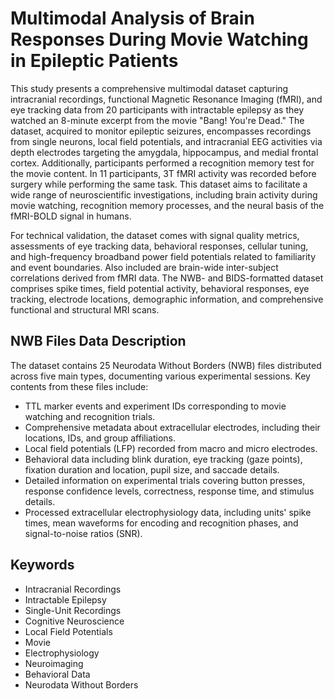 # Multimodal Analysis of Brain Responses During Movie Watching in Epileptic Patients

This study presents a comprehensive multimodal dataset capturing intracranial recordings, functional Magnetic Resonance Imaging (fMRI), and eye tracking data from 20 participants with intractable epilepsy as they watched an 8-minute excerpt from the movie "Bang! You're Dead." The dataset, acquired to monitor epileptic seizures, encompasses recordings from single neurons, local field potentials, and intracranial EEG activities via depth electrodes targeting the amygdala, hippocampus, and medial frontal cortex. Additionally, participants performed a recognition memory test for the movie content. In 11 participants, 3T fMRI activity was recorded before surgery while performing the same task. This dataset aims to facilitate a wide range of neuroscientific investigations, including brain activity during movie watching, recognition memory processes, and the neural basis of the fMRI-BOLD signal in humans.

For technical validation, the dataset comes with signal quality metrics, assessments of eye tracking data, behavioral responses, cellular tuning, and high-frequency broadband power field potentials related to familiarity and event boundaries. Also included are brain-wide inter-subject correlations derived from fMRI data. The NWB- and BIDS-formatted dataset comprises spike times, field potential activity, behavioral responses, eye tracking, electrode locations, demographic information, and comprehensive functional and structural MRI scans.

## NWB Files Data Description

The dataset contains 25 Neurodata Without Borders (NWB) files distributed across five main types, documenting various experimental sessions. Key contents from these files include:
- TTL marker events and experiment IDs corresponding to movie watching and recognition trials.
- Comprehensive metadata about extracellular electrodes, including their locations, IDs, and group affiliations.
- Local field potentials (LFP) recorded from macro and micro electrodes.
- Behavioral data including blink duration, eye tracking (gaze points), fixation duration and location, pupil size, and saccade details.
- Detailed information on experimental trials covering button presses, response confidence levels, correctness, response time, and stimulus details.
- Processed extracellular electrophysiology data, including units' spike times, mean waveforms for encoding and recognition phases, and signal-to-noise ratios (SNR).

## Keywords

- Intracranial Recordings
- Intractable Epilepsy
- Single-Unit Recordings
- Cognitive Neuroscience
- Local Field Potentials
- Movie
- Electrophysiology
- Neuroimaging
- Behavioral Data
- Neurodata Without Borders